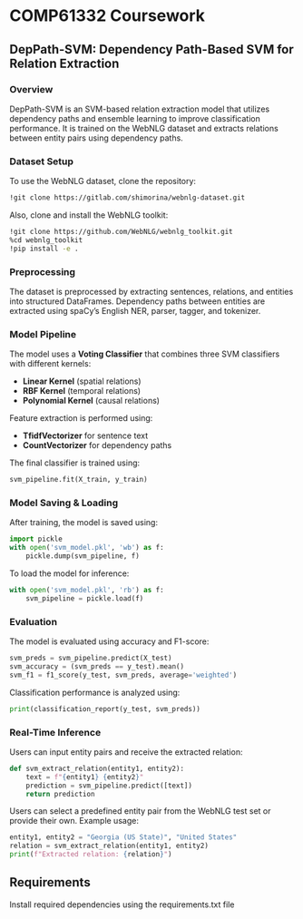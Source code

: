 # COMP61332 Coursework

## DepPath-SVM: Dependency Path-Based SVM for Relation Extraction

### Overview

DepPath-SVM is an SVM-based relation extraction model that utilizes dependency paths and ensemble learning to improve classification performance. It is trained on the WebNLG dataset and extracts relations between entity pairs using dependency paths.

### Dataset Setup

To use the WebNLG dataset, clone the repository:

```bash
!git clone https://gitlab.com/shimorina/webnlg-dataset.git
```

Also, clone and install the WebNLG toolkit:

```bash
!git clone https://github.com/WebNLG/webnlg_toolkit.git
%cd webnlg_toolkit
!pip install -e .
```

### Preprocessing

The dataset is preprocessed by extracting sentences, relations, and entities into structured DataFrames. Dependency paths between entities are extracted using spaCy’s English NER, parser, tagger, and tokenizer.

### Model Pipeline

The model uses a **Voting Classifier** that combines three SVM classifiers with different kernels:

- **Linear Kernel** (spatial relations)
- **RBF Kernel** (temporal relations)
- **Polynomial Kernel** (causal relations)

Feature extraction is performed using:

- **TfidfVectorizer** for sentence text
- **CountVectorizer** for dependency paths

The final classifier is trained using:

```python
svm_pipeline.fit(X_train, y_train)
```

### Model Saving & Loading

After training, the model is saved using:

```python
import pickle
with open('svm_model.pkl', 'wb') as f:
    pickle.dump(svm_pipeline, f)
```

To load the model for inference:

```python
with open('svm_model.pkl', 'rb') as f:
    svm_pipeline = pickle.load(f)
```

### Evaluation

The model is evaluated using accuracy and F1-score:

```python
svm_preds = svm_pipeline.predict(X_test)
svm_accuracy = (svm_preds == y_test).mean()
svm_f1 = f1_score(y_test, svm_preds, average='weighted')
```

Classification performance is analyzed using:

```python
print(classification_report(y_test, svm_preds))
```

### Real-Time Inference

Users can input entity pairs and receive the extracted relation:

```python
def svm_extract_relation(entity1, entity2):
    text = f"{entity1} {entity2}"
    prediction = svm_pipeline.predict([text])
    return prediction
```

Users can select a predefined entity pair from the WebNLG test set or provide their own. Example usage:

```python
entity1, entity2 = "Georgia (US State)", "United States"
relation = svm_extract_relation(entity1, entity2)
print(f"Extracted relation: {relation}")
```

## Requirements

Install required dependencies using the requirements.txt file
